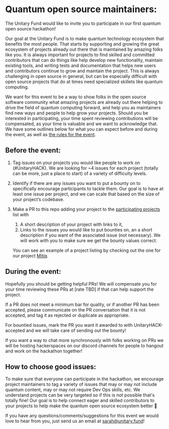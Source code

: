 # Quantum open source maintainers:

The Unitary Fund would like to invite you to participate in our first quantum open source hackathon!

Our goal at the Unitary Fund is to make quantum technology ecosystem that benefits the most people.
That starts by supporting and growing the great ecosystem of projects already out there that is maintained by amazing folks like you.
It is always important for projects to find skilled and committed contributors that can do things like help develop new functionality, maintain existing tools, and writing tests and documentation that helps new users and contributors continue to grow and maintain the project.
This is always challenging in open source in general, but can be especially difficult with open source projects that do at times need specialized skillets like quantum computing.

We want for this event to be a way to show folks in the open source software community what amazing projects are already out there helping to drive the field of quantum computing forward, and help you as maintainers find new ways and people to help grow your projects.
Should you be interested in participating, your time spent reviewing contributions will be compensated, as your time is valuable and we want to acknowledge that.
We have some outlines below for what you can expect before and during the event, as well as [the rules for the event](./rules.md).

## Before the event:
1. Tag issues on your projects you would like people to work on (#UnitaryHACK). We are looking for ~4 issues for each project (totally can be more, just a place to start) of a variety of difficulty levels.
2. Identify if there are any issues you want to put a bounty on to specifically encourage participants to tackle them. Our goal is to have at least one issue per project, and we can scale that based on the size of your project’s codebase.
3. Make a PR to this repo adding your project to the [participating projects](./participating-projects.md) list with 
   1. A short description of your project with links to it,
   2. Links to the issues you would like to put bounties on, an a short description if you want of the associated issue (not necessary). We will work with you to make sure we get the bounty values correct.

    You can see an example of a project listing by checking out the one for our project [Mitiq](./participating-projects#Mitiq). 

## During the event:
Hopefully you should be getting helpful PRs! We will compensate you for your time reviewing these PRs at [rate TBD] if that can help support the project.

If a PR does not meet a minimum bar for quality, or if another PR has been accepted, please communicate on the PR conversation that it is not accepted, and tag it as rejected or duplicate as appropriate.

For bountied issues, mark the PR you want it awarded to with UnitaryHACK-accepted and we will take care of sending out the bounty!

If you want a way to chat more synchronously with folks working on PRs we will be hosting hackerspaces on our discord channels for people to hangout and work on the hackathon together!

## How to choose good issues:

To make sure that everyone can participate in the hackathon, we encourage project maintainers to tag a variety of issues that may or may not include quantum content, may or may not require Dev Ops skills, etc. We understand projects can be very targeted so if this is not possible that's totally fine! Our goal is to help connect eager and skilled contributors to your projects to help make the quantum open source ecosystem better 💖

If you have any questions/comments/suggestions for this event we would love to hear from you, just send us an email at sarah@unitary.fund!
